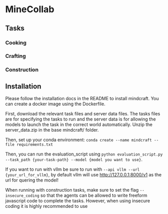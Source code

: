 # MineCollab

## Tasks 

### Cooking

### Crafting

### Construction

## Installation 

Please follow the installation docs in the README to install mindcraft. You can create a docker image using the Dockerfile. 

First, download the relevant task files and server data files. The tasks files are for specifying the tasks to run and the server data is for allowing the models to launch the task in the correct world automatically. Unzip the server_data.zip in the base mindcraft/ folder. 

Then, set up your conda environment: `conda create --name mindcraft --file requirements.txt`

Then, you can run the evaluation_script using `python evaluation_script.py --task_path {your-task-path} --model {model you want to use}`. 

If you want to run with vllm be sure to run with `--api vllm --url {your_url_for_vllm}`, by default vllm will use http://127.0.0.1:8000/v1 as the url for quering the model!

When running with construction tasks, make sure to set the flag `--insecure_coding` so that the agents can be allowed to write freeform javascript code to complete the tasks. However, when using insecure coding it is highly recommended to use 